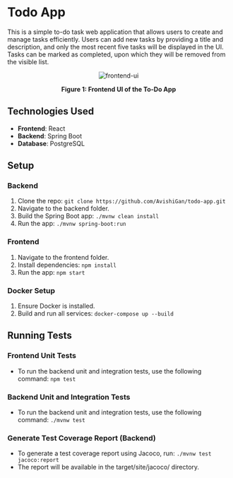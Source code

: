 # Todo App
This is a simple to-do task web application that allows users to create and manage tasks efficiently. Users can add new tasks by providing a title and description, and only the most recent five tasks will be displayed in the UI. Tasks can be marked as completed, upon which they will be removed from the visible list.

<div align="center">
  <img src="https://github.com/user-attachments/assets/6755f49d-fb14-49f9-b84c-18d2c3e1d65d" alt="frontend-ui">

  <p><strong>Figure 1: Frontend UI of the To-Do App</strong></p>
</div>

## Technologies Used
- **Frontend**: React
- **Backend**: Spring Boot
- **Database**: PostgreSQL

## Setup

### Backend
1. Clone the repo: `git clone https://github.com/AvishiGan/todo-app.git`
2. Navigate to the backend folder.
3. Build the Spring Boot app: `./mvnw clean install`
4. Run the app: `./mvnw spring-boot:run`

### Frontend
1. Navigate to the frontend folder.
2. Install dependencies: `npm install`
3. Run the app: `npm start`

### Docker Setup
1. Ensure Docker is installed.
2. Build and run all services: `docker-compose up --build`

## Running Tests

### Frontend Unit Tests
- To run the backend unit and integration tests, use the following command: `npm test`

### Backend Unit and Integration Tests
- To run the backend unit and integration tests, use the following command: `./mvnw test`

### Generate Test Coverage Report (Backend)
- To generate a test coverage report using Jacoco, run: `./mvnw test jacoco:report`
- The report will be available in the target/site/jacoco/ directory.
